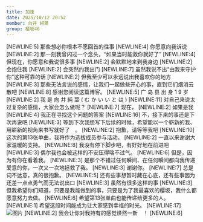 ```yaml
---
title: 加速
date: 2025/10/12 20:52
member: 向井 純葉
group: 樱坂46
---
```


[NEWLINE:5]
那些想必你根本不愿回首的往事
[NEWLINE:4]
你愿意向我诉说
[NEWLINE:2]
那一刻我曾闪过一个念头，“如果当时能救你就好了”
[NEWLINE:4]
但现在，你愿意和我说很多事
[NEWLINE:2]
会默默地来到我身边
[NEWLINE:2]
会抱住我
[NEWLINE:2]
会突然约我出门
[NEWLINE:7]
虽然我说不出“由我来守护你”这种可靠的话
[NEWLINE:2]
但我至少可以永远说出我喜欢你的地方
[NEWLINE:3]
那些无法言说的感情，让我们一起做些开心的事，直到它们烟消云散吧
[NEWLINE:8]
感谢您阅读这篇博客。
[NEWLINE:5]
广 岛 县 出 身 1 9 岁
[NEWLINE:2]
我 是 向 井 純 葉 ( む か い い と は )
[NEWLINE:11]
对自己来说太过复杂的感情，大家会怎么做呢？
[NEWLINE:7]
现在，
[NEWLINE:2]
如果是我
[NEWLINE:4]
我正在寻找这个问题的答案
[NEWLINE:16]
不，接下来的事还是下次再说吧
[NEWLINE:3]
等到下次我想写下后续的时候，希望能以一个崭新的我、用崭新的视角来书写就好了　。
[NEWLINE:2]
抱歉，请等等我吧
[NEWLINE:10]
这次的第13张单曲，我将作为选拔成员参与活动。
[NEWLINE:2]
一直以来谢谢大家温暖的支持。
[NEWLINE:8]
我没有停下脚步吧，有好好地在前进吧
[NEWLINE:3]
偶尔我也会被这样的不安压得喘不过气。
[NEWLINE:6]
但是，因为有你在看着我。
[NEWLINE:3]
是那个不错过任何瞬间、在任何瞬间都向我传递爱意的你，一次又一次地拯救了我。
[NEWLINE:3]
谢谢你。
[NEWLINE:7]
总是词不达意，真的很抱歉。
[NEWLINE:5]
还有些事想暂时藏在心底，还有些事因为还差一点点勇气而无法说出口
[NEWLINE:3]
虽然有很多这样的事
[NEWLINE:3]
但我希望你们知道，只要是我能做到的事，只要是为了我最喜欢的樱坂，我什么都愿意努力去做。
[NEWLINE:6]
希望第13张单曲也能传递给更多的人。
[NEWLINE:1]
希望这段时间能成为让大家感到幸福的时光。
[NEWLINE:17]
![图片](https://sakurazaka46.com/files/14/diary/s46/blog/moblog/202510/mob8sbxRm.jpg)
[NEWLINE:2]
我会让你对我持有的感觉焕然一新　！
[NEWLINE:6]